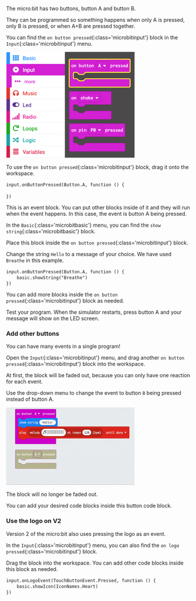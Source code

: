 The micro:bit has two buttons, button A and button B.

They can be programmed so something happens when only A is pressed, only B is pressed, or when A+B are pressed together.

You can find the `on button pressed`{:class='microbitinput'} block in the `Input`{:class='microbitinput'} menu.

<img src="images/input-on-ButtonA.png" alt="Input menu expanded showing the `on button pressed` block highlighted." width="350"/>

To use the `on button pressed`{:class='microbitinput'} block, drag it onto the workspace.

```microbit
input.onButtonPressed(Button.A, function () {
	
})
```

This is an event block. You can put other blocks inside of it and they will run when the event happens. In this case, the event is button A being pressed.

In the `Basic`{:class='microbitbasic'} menu, you can find the `show string`{:class='microbitbasic'} block.

Place this block inside the `on button pressed`{:class='microbitinput'} block.

Change the string `Hello` to a message of your choice. We have used `Breathe` in this example.

```microbit
input.onButtonPressed(Button.A, function () {
    basic.showString("Breathe")
})
```

You can add more blocks inside the `on button pressed`{:class='microbitinput'} block as needed.

Test your program. When the simulator restarts, press button A and your message will show on the LED screen.

### Add other buttons

You can have many events in a single program!

Open the `Input`{:class='microbitinput'} menu, and drag another `on button pressed`{:class='microbitinput'} block into the workspace.

At first, the block will be faded out, because you can only have one reaction for each event.

Use the drop-down menu to change the event to button `B` being pressed instead of button A.

<img src="images/changebutton-menu.gif" alt="Animation showing the drop-down menu on the `on button pressed` block. Button B is chosen and the block is no longer greyed out." width="350"/>

The block will no longer be faded out.

You can add your desired code blocks inside this button code block.

### Use the logo on V2

Version 2 of the micro:bit also uses pressing the logo as an event.

In the `Input`{:class='microbitinput'} menu, you can also find the `on logo pressed`{:class='microbitinput'} block.

Drag the block into the workspace. You can add other code blocks inside this block as needed.

```microbit
input.onLogoEvent(TouchButtonEvent.Pressed, function () {
    basic.showIcon(IconNames.Heart)
})
```
